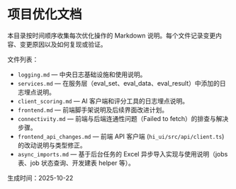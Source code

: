 # 项目优化文档

本目录按时间顺序收集每次优化操作的 Markdown 说明。每个文件记录变更内容、变更原因以及如何复现或验证。


文件列表：

- `logging.md` — 中央日志基础设施和使用说明。
- `services.md` — 在服务层（eval_set、eval_data、eval_result）中添加的日志埋点说明。
- `client_scoring.md` — AI 客户端和评分工具的日志埋点说明。
- `frontend.md` — 前端脚手架说明及后续界面改进计划。
- `connectivity.md` — 前端与后端连通性问题（Failed to fetch）的排查与解决步骤。
- `frontend_api_changes.md` — 前端 API 客户端 (`hi_ui/src/api/client.ts`) 的改动说明与类型修正。
- `async_imports.md` — 基于后台任务的 Excel 异步导入实现与使用说明（jobs 表、job 状态查询、开发建表 helper 等）。

生成时间：2025-10-22
